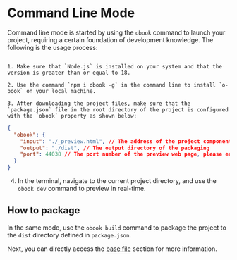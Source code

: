 # Command Line Mode

Command line mode is started by using the `obook` command to launch your project, requiring a certain foundation of development knowledge. The following is the usage process:
```

1. Make sure that `Node.js` is installed on your system and that the version is greater than or equal to 18.

2. Use the command `npm i obook -g` in the command line to install `o-book` on your local machine.

3. After downloading the project files, make sure that the `package.json` file in the root directory of the project is configured with the `obook` property as shown below:
```

```json
{
  "obook": {
    "input": "./_preview.html", // The address of the project component preview page
    "output": "./dist", // The output directory of the packaging
    "port": 44038 // The port number of the preview web page, please ensure that the port number does not conflict with other services
  }
}
```

4. In the terminal, navigate to the current project directory, and use the `obook dev` command to preview in real-time.

## How to package

In the same mode, use the `obook build` command to package the project to the `dist` directory defined in `package.json`.

Next, you can directly access the [base file](../base-files.md) section for more information.

